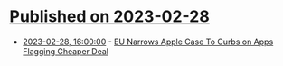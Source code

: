 # [Published on 2023-02-28](index.md)

* [2023-02-28, 16:00:00](https://apple.slashdot.org/story/23/02/28/1327229/eu-narrows-apple-case-to-curbs-on-apps-flagging-cheaper-deal?utm_source=rss1.0mainlinkanon&utm_medium=feed) - [EU Narrows Apple Case To Curbs on Apps Flagging Cheaper Deal](https://apple.slashdot.org/story/23/02/28/1327229/eu-narrows-apple-case-to-curbs-on-apps-flagging-cheaper-deal?utm_source=rss1.0mainlinkanon&utm_medium=feed)
